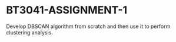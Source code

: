 # BT3041-ASSIGNMENT-1
Develop DBSCAN algorithm from scratch and then use it to perform clustering analysis.
